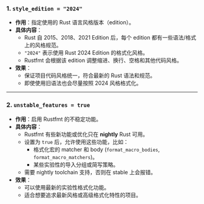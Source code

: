 ### 1. `style_edition = "2024"`
- **作用**：指定使用的 Rust 语言风格版本（edition）。
- **具体内容**：
    - Rust 自 2015、2018、2021 Edition 后，每个 edition 都有一些语法/格式上的风格规范。
    - `"2024"` 表示使用 Rust 2024 Edition 的格式化风格。
    - Rustfmt 会根据该 edition 调整缩进、换行、空格和其他代码风格。
- **效果**：
    - 保证项目代码风格统一，符合最新的 Rust 语法和规范。
    - 即使使用旧语法也会尽量按照 2024 风格格式化。
---

### 2. `unstable_features = true`
- **作用**：启用 Rustfmt 的不稳定功能。
- **具体内容**：
    - Rustfmt 有些新功能或优化只在 **nightly** Rust 可用。
    - 设置为 `true` 后，允许使用这些功能，比如：
        - 格式化宏的 matcher 和 body (`format_macro_bodies`, `format_macro_matchers`)。
        - 某些实验性的导入分组或简写策略。
    - 需要 nightly toolchain 支持，否则在 stable 上会报错。
- **效果**：
    - 可以使用最新的实验性格式化功能。
    - 适合想要追求最新风格或高级格式化特性的项目。